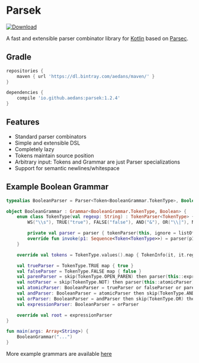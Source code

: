 Parsek
======

[![Download](https://api.bintray.com/packages/aedans/maven/parsek/images/download.svg)](https://bintray.com/aedans/maven/parsek/_latestVersion)

A fast and extensible parser combinator library for [Kotlin](http://kotlinlang.org) based on
[Parsec](https://github.com/haskell/parsec).

Gradle
-----------------

```gradle
repositories {
    maven { url 'https://dl.bintray.com/aedans/maven/' }
}

dependencies {
    compile 'io.github.aedans:parsek:1.2.4'
}
```

Features
--------

- Standard parser combinators
- Simple and extensible DSL
- Completely lazy
- Tokens maintain source position
- Arbitrary input: Tokens and Grammar are just Parser specializations
- Support for semantic newlines/whitespace

Example Boolean Grammar
-----------------------

```kotlin
typealias BooleanParser = Parser<Token<BooleanGrammar.TokenType>, Boolean>

object BooleanGrammar : Grammar<BooleanGrammar.TokenType, Boolean> {
    enum class TokenType(val regexp: String) : TokenParser<TokenType> {
        WS("\\s"), TRUE("true"), FALSE("false"), AND("&"), OR("\\|"), NOT("!"), OPEN_PAREN("\\("), CLOSE_PAREN("\\)");

        private val parser = parser { tokenParser(this, ignore = listOf(WS)) }
        override fun invoke(p1: Sequence<Token<TokenType>>) = parser(p1)
    }

    override val tokens = TokenType.values().map { TokenInfo(it, it.regexp.toPattern()) }

    val trueParser = TokenType.TRUE map { true }
    val falseParser = TokenType.FALSE map { false }
    val parenParser = skip(TokenType.OPEN_PAREN) then parser(this::expressionParser) then skip(TokenType.CLOSE_PAREN)
    val notParser = skip(TokenType.NOT) then parser(this::atomicParser) map { !it }
    val atomicParser: BooleanParser = trueParser or falseParser or parenParser or notParser
    val andParser: BooleanParser = atomicParser then skip(TokenType.AND) then parser(this::andParser) map { (a, b) -> a && b } or atomicParser
    val orParser: BooleanParser = andParser then skip(TokenType.OR) then parser(this::orParser) map { (a, b) -> a || b } or andParser
    val expressionParser: BooleanParser = orParser

    override val root = expressionParser
}

fun main(args: Array<String>) {
    BooleanGrammar("...")
}
```

More example grammars are available [here](https://github.com/aedans/parsek/tree/master/src/test/kotlin/io/github/aedans/parsek/grammars)
